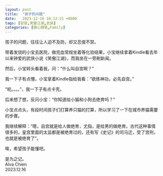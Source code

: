 ```yaml
---
layout: post
title:  "孩子的问题"
date:   2023-12-16 10:12:21 +0800
tags: [安安,笑傲江湖,武侠]
categories: [随心随笔,Family]
---
```


孩子的问题，往往让人迫不及防，却又忍俊不禁。   

带着发烧的小宝去医院，做完血常规坐着等化验结果，小宝继续拿着Kindle看去年以来钟爱的武侠小说《笑傲江湖》，而我坐在一旁刷新闻。

然后，小宝转头看着我，问：“什么叫自宫啊？”    

我一下子有点懵，小宝拿着Kindle指给我看：“欲练神功，必先自宫。”    

“呃。。。。”，我一下子有点卡壳。    

后来想了想，反问小宝：“你知道给小猫和小狗去绝育吗？”   

小宝点点头，有段时间孩子们打算养只猫的打算，所以学习了一下在城市养猫需要的步骤。     

我继续解释：“嗯，自宫就是给人做绝育，尤指，是给男的做绝育。古代这种事情很多的，皇宫里面的太监都是被绝育过的，还有写《史记》的司马迁，受了宫刑，也就是被绝育了”。    

唉，希望孩子能懂吧。     

是为之记。   
Alva Chien    
2023.12.16        
